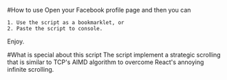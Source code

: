 #How to use
Open your Facebook profile page and then you can 
```
1. Use the script as a bookmarklet, or
2. Paste the script to console.
```
Enjoy.

#What is special about this script
The script implement a strategic scrolling that is similar to TCP's AIMD algorithm to overcome React's annoying infinite scrolling.
